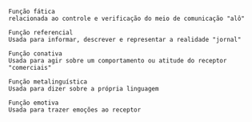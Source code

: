 	Função fática
	relacionada ao controle e verificação do meio de comunicação "alô"

	Função referencial
	Usada para informar, descrever e representar a realidade "jornal"

	Função conativa
	Usada para agir sobre um comportamento ou atitude do receptor "comerciais"

	Função metalinguística
	Usada para dizer sobre a própria linguagem

	Função emotiva
	Usada para trazer emoções ao receptor